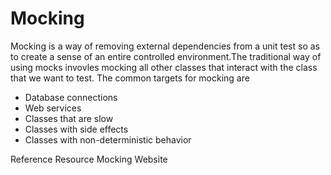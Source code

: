 # Mocking
Mocking is a way of removing external dependencies from a unit test so as to create a sense of an entire controlled environment.The traditional way of using mocks invovles mocking all other classes that interact with the class that we want to test. The common targets for mocking are
- Database connections
- Web services
- Classes that are slow
- Classes with side effects
- Classes with non-deterministic behavior

<ReferenceGroupTitle>Reference Resource</ResourceGroupTitle>
<BadgeLink colorScheme='blue' badgeTest='Official Website' href='https://site.mockito.org/'>Mocking Website</BadgeLink>
